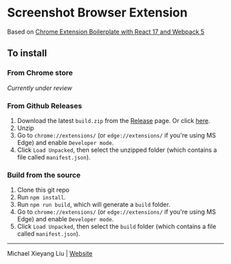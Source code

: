 # Screenshot Browser Extension

Based on [Chrome Extension Boilerplate with React 17 and Webpack 5](https://github.com/lxieyang/chrome-extension-boilerplate-react)

## To install

### From Chrome store

_Currently under review_

### From Github Releases

1. Download the latest `build.zip` from the [Release](https://github.com/lxieyang/screenshot-extension/releases) page. Or click [here](https://github.com/lxieyang/screenshot-extension/releases/download/v0.0.1/build.zip).
2. Unzip
3. Go to `chrome://extensions/` (or `edge://extensions/` if you're using MS Edge) and enable `Developer mode`.
4. Click `Load Unpacked`, then select the unzipped folder (which contains a file called `manifest.json`).

### Build from the source

1. Clone this git repo
2. Run `npm install`.
3. Run `npm run build`, which will generate a `build` folder.
4. Go to `chrome://extensions/` (or `edge://extensions/` if you're using MS Edge) and enable `Developer mode`.
5. Click `Load Unpacked`, then select the `build` folder (which contains a file called `manifest.json`).

---

Michael Xieyang Liu | [Website](https://lxieyang.github.io)
